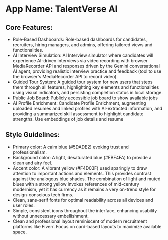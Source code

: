 # **App Name**: TalentVerse AI

## Core Features:

- Role-Based Dashboards: Role-based dashboards for candidates, recruiters, hiring managers, and admins, offering tailored views and functionalities.
- AI Interview Simulation: AI Interview simulator where candidates will experience AI-driven interviews via video recording with browser MediaRecorder API and responses driven by the Gemini conversational AI agent, providing realistic interview practice and feedback (tool to use the browser's MediaRecorder API to record video).
- Guided Tour System: A guided tour system for new users that steps them through all features, highlighting key elements and functionalities using visual indicators, and persisting completion status in local storage.
- Public Job Board: Publicly accessible job board to show available jobs
- AI Profile Enrichment: Candidate Profile Enrichment, augmenting uploaded resumes and linked profiles with AI-extracted information, and providing a summarized skill assessment to highlight candidate strengths. Use embeddings of job details and resume

## Style Guidelines:

- Primary color: A calm blue (#5DADE2) evoking trust and professionalism.
- Background color: A light, desaturated blue (#EBF4FA) to provide a clean and airy feel.
- Accent color: A vibrant yellow (#F4D03F) used sparingly to draw attention to important actions and elements. This provides contrast against the analogous blue shades. The combination of light and muted blues with a strong yellow invokes references of mid-century modernism, yet it has currency as it remains a very on-trend style for design-conscious tech firms.
- Clean, sans-serif fonts for optimal readability across all devices and user roles.
- Simple, consistent icons throughout the interface, enhancing usability without unnecessary embellishment.
- Clean and professional layout reminiscent of modern recruitment platforms like Fiverr. Focus on card-based layouts to maximize available space.